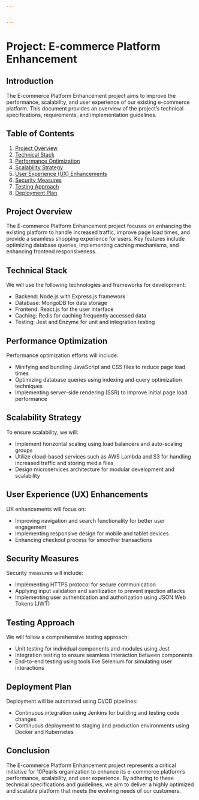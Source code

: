 ```yaml
---


---
```


<h1 id="project-e-commerce-platform-enhancement">Project: E-commerce Platform Enhancement</h1>
<h2 id="introduction">Introduction</h2>
<p>The E-commerce Platform Enhancement project aims to improve the performance, scalability, and user experience of our existing e-commerce platform. This document provides an overview of the project’s technical specifications, requirements, and implementation guidelines.</p>
<h2 id="table-of-contents">Table of Contents</h2>
<ol>
<li><a href="#project-overview">Project Overview</a></li>
<li><a href="#technical-stack">Technical Stack</a></li>
<li><a href="#performance-optimization">Performance Optimization</a></li>
<li><a href="#scalability-strategy">Scalability Strategy</a></li>
<li><a href="#user-experience-ux-enhancements">User Experience (UX) Enhancements</a></li>
<li><a href="#security-measures">Security Measures</a></li>
<li><a href="#testing-approach">Testing Approach</a></li>
<li><a href="#deployment-plan">Deployment Plan</a></li>
</ol>
<h2 id="project-overview">Project Overview</h2>
<p>The E-commerce Platform Enhancement project focuses on enhancing the existing platform to handle increased traffic, improve page load times, and provide a seamless shopping experience for users. Key features include optimizing database queries, implementing caching mechanisms, and enhancing frontend responsiveness.</p>
<h2 id="technical-stack">Technical Stack</h2>
<p>We will use the following technologies and frameworks for development:</p>
<ul>
<li>Backend: Node.js with Express.js framework</li>
<li>Database: MongoDB for data storage</li>
<li>Frontend: React.js for the user interface</li>
<li>Caching: Redis for caching frequently accessed data</li>
<li>Testing: Jest and Enzyme for unit and integration testing</li>
</ul>
<h2 id="performance-optimization">Performance Optimization</h2>
<p>Performance optimization efforts will include:</p>
<ul>
<li>Minifying and bundling JavaScript and CSS files to reduce page load times</li>
<li>Optimizing database queries using indexing and query optimization techniques</li>
<li>Implementing server-side rendering (SSR) to improve initial page load performance</li>
</ul>
<h2 id="scalability-strategy">Scalability Strategy</h2>
<p>To ensure scalability, we will:</p>
<ul>
<li>Implement horizontal scaling using load balancers and auto-scaling groups</li>
<li>Utilize cloud-based services such as AWS Lambda and S3 for handling increased traffic and storing media files</li>
<li>Design microservices architecture for modular development and scalability</li>
</ul>
<h2 id="user-experience-ux-enhancements">User Experience (UX) Enhancements</h2>
<p>UX enhancements will focus on:</p>
<ul>
<li>Improving navigation and search functionality for better user engagement</li>
<li>Implementing responsive design for mobile and tablet devices</li>
<li>Enhancing checkout process for smoother transactions</li>
</ul>
<h2 id="security-measures">Security Measures</h2>
<p>Security measures will include:</p>
<ul>
<li>Implementing HTTPS protocol for secure communication</li>
<li>Applying input validation and sanitization to prevent injection attacks</li>
<li>Implementing user authentication and authorization using JSON Web Tokens (JWT)</li>
</ul>
<h2 id="testing-approach">Testing Approach</h2>
<p>We will follow a comprehensive testing approach:</p>
<ul>
<li>Unit testing for individual components and modules using Jest</li>
<li>Integration testing to ensure seamless interaction between components</li>
<li>End-to-end testing using tools like Selenium for simulating user interactions</li>
</ul>
<h2 id="deployment-plan">Deployment Plan</h2>
<p>Deployment will be automated using CI/CD pipelines:</p>
<ul>
<li>Continuous integration using Jenkins for building and testing code changes</li>
<li>Continuous deployment to staging and production environments using Docker and Kubernetes</li>
</ul>
<h2 id="conclusion">Conclusion</h2>
<p>The E-commerce Platform Enhancement project represents a critical initiative for 10Pearls organization to enhance its e-commerce platform’s performance, scalability, and user experience. By adhering to these technical specifications and guidelines, we aim to deliver a highly optimized and scalable platform that meets the evolving needs of our customers.</p>

